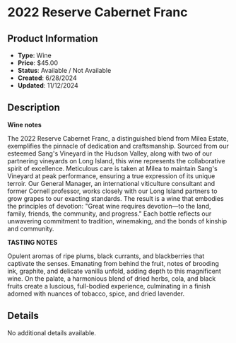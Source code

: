 # 2022 Reserve Cabernet Franc

## Product Information
- **Type**: Wine
- **Price**: $45.00
- **Status**: Available / Not Available
- **Created**: 6/28/2024
- **Updated**: 11/12/2024

## Description
<div>
<div>
<p><strong>Wine notes</strong></p>
<p>The 2022 Reserve Cabernet Franc, a distinguished blend from Milea Estate, exemplifies the pinnacle of dedication and craftsmanship. Sourced from our esteemed Sang's Vineyard in the Hudson Valley, along with two of our partnering vineyards on Long Island, this wine represents the collaborative spirit of excellence. Meticulous care is taken at Milea to maintain Sang's Vineyard at peak performance, ensuring a true expression of its unique terroir. Our General Manager, an international viticulture consultant and former Cornell professor, works closely with our Long Island partners to grow grapes to our exacting standards. The result is a wine that embodies the principles of devotion: "Great wine requires devotion&mdash;to the land, family, friends, the community, and progress." Each bottle reflects our unwavering commitment to tradition, winemaking, and the bonds of kinship and community.</p>
</div>
<div>
<p><strong>TASTING NOTES</strong></p>
<p>Opulent aromas of ripe plums, black currants, and blackberries that captivate the senses. Emanating from behind the fruit, notes of brooding ink, graphite, and delicate vanilla unfold, adding depth to this magnificent wine. On the palate, a harmonious blend of dried herbs, cola, and black fruits create a luscious, full-bodied experience, culminating in a finish adorned with nuances of tobacco, spice, and dried lavender.</p>
</div>
</div>



## Details
No additional details available.
